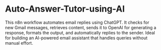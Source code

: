# Auto-Answer-Tutor-using-AI
This n8n workflow automates email replies using ChatGPT. It checks for new Gmail messages, retrieves content, sends it to OpenAI for generating a response, formats the output, and automatically replies to the sender. Ideal for building an AI-powered email assistant that handles queries without manual effort.

